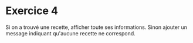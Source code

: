 # Exercice 4 #

Si on a trouvé une recette, afficher toute ses informations.
Sinon ajouter un message indiquant qu'aucune recette ne correspond.
